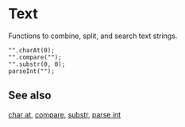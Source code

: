 # Text

Functions to combine, split, and search text strings.

```cards
"".charAt(0);
"".compare("");
"".substr(0, 0);
parseInt("");
```

## See also

[char at](/reference/text/char-at), [compare](/reference/text/compare), [substr](/reference/text/substr), [parse int](/reference/text/parse-int)